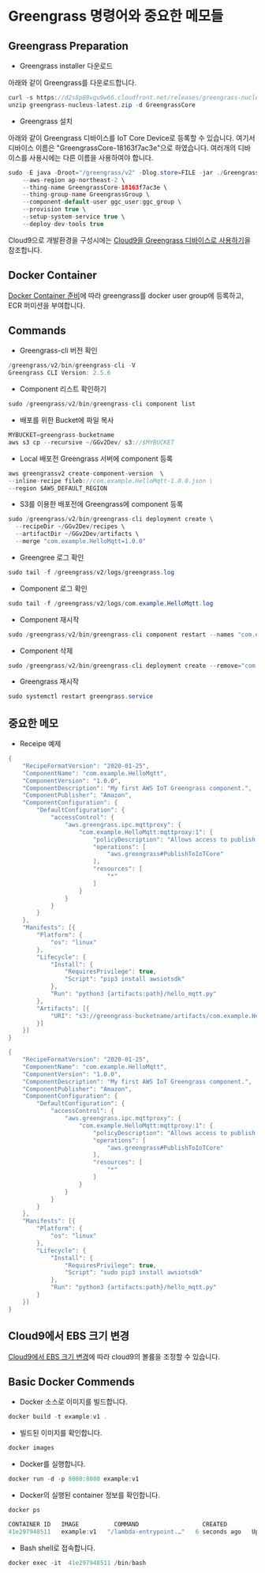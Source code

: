 # Greengrass 명령어와 중요한 메모들

## Greengrass Preparation

- Greengrass installer 다운로드

아래와 같이 Greengrass를 다운로드합니다.

```java
curl -s https://d2s8p88vqu9w66.cloudfront.net/releases/greengrass-nucleus-latest.zip > greengrass-nucleus-latest.zip
unzip greengrass-nucleus-latest.zip -d GreengrassCore
```

- Greengrass 설치 

아래와 같이 Greengrass 디바이스를 IoT Core Device로 등록할 수 있습니다. 여기서 디바이스 이름은 "GreengrassCore-18163f7ac3e"으로 하였습니다. 여러개의 디바이스를 사용시에는 다른 이름을 사용하여야 합니다. 

```java
sudo -E java -Droot="/greengrass/v2" -Dlog.store=FILE -jar ./GreengrassCore/lib/Greengrass.jar \
	--aws-region ap-northeast-2 \
	--thing-name GreengrassCore-18163f7ac3e \
	--thing-group-name GreengrassGroup \
	--component-default-user ggc_user:ggc_group \
	--provision true \
	--setup-system-service true \
	--deploy-dev-tools true
```

Cloud9으로 개발환경을 구성시에는 [Cloud9을 Greengrass 디바이스로 사용하기](https://github.com/kyopark2014/iot-greengrass/blob/main/cloud9.md)을 참조합니다. 

## Docker Container

[Docker Container 준비](https://github.com/kyopark2014/iot-greengrass/blob/main/docker-component.md#docker-container-preparation)에 따라 greengrass를 docker user group에 등록하고, ECR 퍼미션을 부여합니다. 

## Commands

- Greengrass-cli 버전 확인 

```java
/greengrass/v2/bin/greengrass-cli -V
Greengrass CLI Version: 2.5.6
```

- Component 리스트 확인하기 

```java
sudo /greengrass/v2/bin/greengrass-cli component list
```

- 배포를 위한 Bucket에 파일 복사

```java
MYBUCKET=greengrass-bucketname
aws s3 cp --recursive ~/GGv2Dev/ s3://$MYBUCKET
```

- Local 배포전 Greengrass 서버에 component 등록 

```java
aws greengrassv2 create-component-version  \
--inline-recipe fileb://com.example.HelloMqtt-1.0.0.json \
--region $AWS_DEFAULT_REGION
```

- S3를 이용한 배포전에 Greengrass에 component 등록 

```java
sudo /greengrass/v2/bin/greengrass-cli deployment create \
  --recipeDir ~/GGv2Dev/recipes \
  --artifactDir ~/GGv2Dev/artifacts \
  --merge "com.example.HelloMqtt=1.0.0"
```

- Greengree 로그 확인 

```java
sudo tail -f /greengrass/v2/logs/greengrass.log
```

- Component 로그 확인 

```java
sudo tail -f /greengrass/v2/logs/com.example.HelloMqtt.log
```

- Component 재시작 

```java
sudo /greengrass/v2/bin/greengrass-cli component restart --names "com.example.HelloWorld"
```

- Component 삭제 

```java
sudo /greengrass/v2/bin/greengrass-cli deployment create --remove="com.example.HelloMqtt"
```


- Greengrass 재시작

```java
sudo systemctl restart greengrass.service
```

## 중요한 메모

- Receipe 예제 

```java
{
    "RecipeFormatVersion": "2020-01-25",
    "ComponentName": "com.example.HelloMqtt",
    "ComponentVersion": "1.0.0",
    "ComponentDescription": "My first AWS IoT Greengrass component.",
    "ComponentPublisher": "Amazon",
    "ComponentConfiguration": {
        "DefaultConfiguration": {
            "accessControl": {
                "aws.greengrass.ipc.mqttproxy": {
                    "com.example.HelloMqtt:mqttproxy:1": {
                        "policyDescription": "Allows access to publish to all AWS IoT Core topics.",
	                    "operations": [
	                        "aws.greengrass#PublishToIoTCore"
	                    ],
	                    "resources": [
	                        "*"
	                    ]
	                }
                }
            }
        }
    },
    "Manifests": [{
        "Platform": {
            "os": "linux"
        },
        "Lifecycle": {
            "Install": {
                "RequiresPrivilege": true,
                "Script": "pip3 install awsiotsdk"
            },
            "Run": "python3 {artifacts:path}/hello_mqtt.py"
        },
        "Artifacts": [{
            "URI": "s3://greengrass-bucketname/artifacts/com.example.HelloMqtt/1.0.0/hello_mqtt.py"
        }]
    }]
}
```



```java
{
    "RecipeFormatVersion": "2020-01-25",
    "ComponentName": "com.example.HelloMqtt",
    "ComponentVersion": "1.0.0",
    "ComponentDescription": "My first AWS IoT Greengrass component.",
    "ComponentPublisher": "Amazon",
    "ComponentConfiguration": {
        "DefaultConfiguration": {
	        "accessControl": {
                "aws.greengrass.ipc.mqttproxy": {
                    "com.example.HelloMqtt:mqttproxy:1": {
                        "policyDescription": "Allows access to publish to all AWS IoT Core topics.",
                        "operations": [
                            "aws.greengrass#PublishToIoTCore"
                        ],
                        "resources": [
                            "*"
                        ]
                    }
                }
            }
        }
    },
    "Manifests": [{
        "Platform": {
            "os": "linux"
        },
        "Lifecycle": {
            "Install": {
                "RequiresPrivilege": true,
                "Script": "sudo pip3 install awsiotsdk"
            },
            "Run": "python3 {artifacts:path}/hello_mqtt.py"
        }
    }]
}
```

## Cloud9에서 EBS 크기 변경

[Cloud9에서 EBS 크기 변경](https://github.com/kyopark2014/technical-summary/blob/main/resize.md)에 따라 cloud9의 볼륨을 조정할 수 있습니다.

## Basic Docker Commends

- Docker 소스로 이미지를 빌드합니다. 

```java
docker build -t example:v1 .
```

- 빌드된 이미지를 확인합니다. 

```java
docker images
```

- Docker를 실행합니다. 

```java
docker run -d -p 8080:8080 example:v1
```


- Docker의 실행된 container 정보를 확인합니다. 

```java
docker ps

CONTAINER ID   IMAGE          COMMAND                  CREATED         STATUS         PORTS                    NAMES
41e297948511   example:v1   "/lambda-entrypoint.…"   6 seconds ago   Up 4 seconds   0.0.0.0:8080->8080/tcp   stupefied_carson
```

- Bash shell로 접속합니다.

```java
docker exec -it  41e297948511 /bin/bash
```



